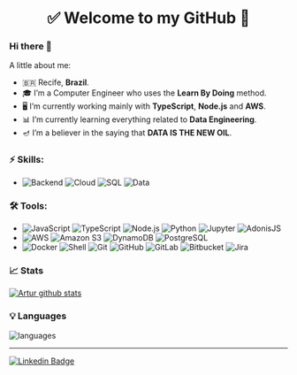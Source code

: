 <h1 align="center"> 
	✅ Welcome to my GitHub 🚀
</h1>

### Hi there 👋

<!--
**ArturFranco/ArturFranco** is a ✨ _special_ ✨ repository because its `README.md` (this file) appears on your GitHub profile.
-->

A little about me:

- 🇧🇷  Recife, **Brazil**.
- 🎓  I’m a Computer Engineer who uses the **Learn By Doing** method.
- 🖥️  I’m currently working mainly with **TypeScript**, **Node.js** and **AWS**.
- 📊  I’m currently learning everything related to **Data Engineering**.
- 🪔  I’m a believer in the saying that **DATA IS THE NEW OIL**.

### ⚡ Skills:
- ![Backend](https://img.shields.io/badge/-Backend-blue)
  ![Cloud](https://img.shields.io/badge/-Cloud-yellowgreen)
  ![SQL](https://img.shields.io/badge/-SQL-gray)
  ![Data](https://img.shields.io/badge/-Data-red)

### 🛠 Tools:
- ![JavaScript](https://img.shields.io/badge/-JavaScript-F7DF1E?&logo=javascript&logoColor=323330)
  ![TypeScript](https://img.shields.io/badge/-TypeScript-3178C6?&logo=typescript&logoColor=FFFFFF)
  ![Node.js](https://img.shields.io/badge/-Node.js-339933?&logo=nodedotjs&logoColor=FFFFFF)
  ![Python](https://img.shields.io/badge/-Python-FFD43B?&logo=python&logoColor=3776AB)
  ![Jupyter](https://img.shields.io/badge/-Jupyter-F37626?&logo=jupyter&logoColor=3776AB)
  ![AdonisJS](https://img.shields.io/badge/-AdonisJS-220052?&logo=adonisjs&logoColor=FFFFFF)
- ![AWS](https://img.shields.io/badge/-AWS-232F3E?&logo=amazonaws&logoColor=FFFFFF)
  ![Amazon S3](https://img.shields.io/badge/-AmazonS3-569A31?&logo=amazons3&logoColor=FFFFFF)
  ![DynamoDB](https://img.shields.io/badge/-DynamoDB-4053D6?&logo=amazondynamodb&logoColor=FFFFFF)
  ![PostgreSQL](https://img.shields.io/badge/-PostgreSQL-4169E1?&logo=postgresql&logoColor=FFFFFF)
- ![Docker](https://img.shields.io/badge/-Docker-2496ED?&logo=docker&logoColor=FFFFFF)
  ![Shell](https://img.shields.io/badge/-Shell-4EAA25?&logo=gnubash&logoColor=FFFFFF) 
  ![Git](https://img.shields.io/badge/-Git-F05032?&logo=git&logoColor=FFFFFF)
  ![GitHub](https://img.shields.io/badge/-GitHub-181717?&logo=GitHub&logoColor=FFFFFF)
  ![GitLab](https://img.shields.io/badge/-GitLab-8C929D?&logo=gitlab&logoColor=FFFFFF)
  ![Bitbucket](https://img.shields.io/badge/-Bitbucket-0052CC?&logo=bitbucket&logoColor=FFFFFF)
  ![Jira](https://img.shields.io/badge/-Jira-0052CC?&logo=jira&logoColor=FFFFFF)

### 📈 Stats 
 
[![Artur github stats](https://github-readme-stats.vercel.app/api?username=arturnfranco&theme=cobalt&show_icons=true&title_color=2ED3EA)](https://github.com/ArturFranco/github-readme-stats)

### 💡  Languages 
![languages](https://github-readme-stats.vercel.app/api/top-langs/?username=arturnfranco&hide=scss&layout=compact&theme=cobalt&title_color=2ED3EA)

<hr>

[![Linkedin Badge](https://img.shields.io/badge/-LinkedIn-blue?style=flat-square&logo=Linkedin&logoColor=white&link=https://www.linkedin.com/in/arturfranco/)](https://www.linkedin.com/in/arturfranco/)

<!---
arturnfranco/arturnfranco is a ✨ special ✨ repository because its `README.md` (this file) appears on your GitHub profile.
You can click the Preview link to take a look at your changes.
--->
